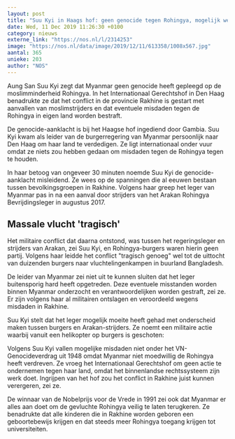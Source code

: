 ```yaml
---
layout: post
title: "Suu Kyi in Haags hof: geen genocide tegen Rohingya, mogelijk wel misdaden"
date: Wed, 11 Dec 2019 11:26:30 +0100
category: nieuws
externe_link: "https://nos.nl/l/2314253"
image: "https://nos.nl/data/image/2019/12/11/613358/1008x567.jpg"
aantal: 365
unieke: 203
author: "NOS"
---
```


<p>Aung San Suu Kyi zegt dat Myanmar geen genocide heeft gepleegd op de moslimminderheid Rohingya. In het Internationaal Gerechtshof in Den Haag benadrukte ze dat het conflict in de provincie Rakhine is gestart met aanvallen van moslimstrijders en dat eventuele misdaden tegen de Rohingya in eigen land worden bestraft.</p>
<p>De genocide-aanklacht is bij het Haagse hof ingediend door Gambia. Suu Kyi kwam als leider van de burgerregering van Myanmar persoonlijk naar Den Haag om haar land te verdedigen. Ze ligt internationaal onder vuur omdat ze niets zou hebben gedaan om misdaden tegen de Rohingya tegen te houden.</p>
<p>In haar betoog van ongeveer 30 minuten noemde Suu Kyi de genocide-aanklacht misleidend. Ze wees op de spanningen die al eeuwen bestaan tussen bevolkingsgroepen in Rakhine. Volgens haar greep het leger van Myanmar pas in na een aanval door strijders van het Arakan Rohingya Bevrijdingsleger in augustus 2017.</p>
<h2>Massale vlucht 'tragisch'</h2>
<p>Het militaire conflict dat daarna ontstond, was tussen het regeringsleger en strijders van Arakan, zei Suu Kyi, en Rohingya-burgers waren hierin geen partij. Volgens haar leidde het conflict "tragisch genoeg" wel tot de uittocht van duizenden burgers naar vluchtelingenkampen in buurland Bangladesh.</p>
<p>De leider van Myanmar zei niet uit te kunnen sluiten dat het leger buitensporig hard heeft opgetreden. Deze eventuele misstanden worden binnen Myanmar onderzocht en verantwoordelijken worden gestraft, zei ze. Er zijn volgens haar al militairen ontslagen en veroordeeld wegens misdaden in Rakhine.</p>
<p>Suu Kyi stelt dat het leger mogelijk moeite heeft gehad met onderscheid maken tussen burgers en Arakan-strijders. Ze noemt een militaire actie waarbij vanuit een helikopter op burgers is geschoten:</p>
<p>Volgens Suu Kyi vallen mogelijke misdaden niet onder het VN-Genocideverdrag uit 1948 omdat Myanmar niet moedwillig de Rohingya heeft verdreven. Ze vroeg het Internationaal Gerechtshof om geen actie te ondernemen tegen haar land, omdat het binnenlandse rechtssysteem zijn werk doet. Ingrijpen van het hof zou het conflict in Rakhine juist kunnen verergeren, zei ze.</p>
<p>De winnaar van de Nobelprijs voor de Vrede in 1991 zei ook dat Myanmar er alles aan doet om de gevluchte Rohingya veilig te laten terugkeren. Ze benadrukte dat alle kinderen die in Rakhine worden geboren een geboortebewijs krijgen en dat steeds meer Rohingya toegang krijgen tot universiteiten.</p>
